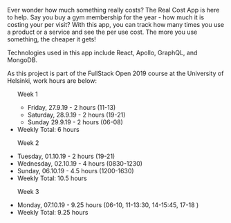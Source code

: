 <p>Ever wonder how much something really costs? The Real Cost App is here to help. Say you buy a gym membership for the year - how much it is costing your per visit? With this app, you can track how many times you use a product or a service and see the per use cost. The more you use something, the cheaper it gets!</p>

<p>Technologies used in this app include React, Apollo, GraphQL, and MongoDB.</p>

<p>As this project is part of the FullStack Open 2019 course at the University of Helsinki, work hours are below:</p>

<ul>
<p>Week 1</p>
<ul>
<li>Friday, 27.9.19 - 2 hours (11-13)
</li>
<li>Saturday, 28.9.19 - 2 hours (19-21)</li>
<li>Sunday 29.9.19 - 2 hours (06-08)</li>
</ul>
<li>Weekly Total: 6 hours </li>
</ul>

<ul>
<p>Week 2</p>
<li>Tuesday, 01.10.19 - 2 hours (19-21)</li>
<li>Wednesday, 02.10.19 - 4 hours (0830-1230)</li>
<li>Sunday, 06.10.19 - 4.5 hours (1200-1630)</li>
<li>Weekly Total: 10.5 hours</li>
</ul>

<ul>
<p>Week 3</p>
<li>Monday, 07.10.19 - 9.25 hours (06-10, 11-13:30, 14-15:45, 17-18 )</li>
<li>Weekly Total: 9.25 hours</li>
</ul>
